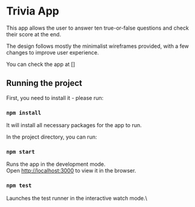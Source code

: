 # Trivia App

This app allows the user to answer ten true-or-false questions and check their score at the end.

The design follows mostly the minimalist wireframes provided, with a few changes to improve user experience. 

You can check the app at []

## Running the project

First, you need to install it - please run:

### `npm install`

It will install all necessary packages for the app to run.

In the project directory, you can run:

### `npm start`

Runs the app in the development mode.\
Open [http://localhost:3000](http://localhost:3000) to view it in the browser.


### `npm test`

Launches the test runner in the interactive watch mode.\

